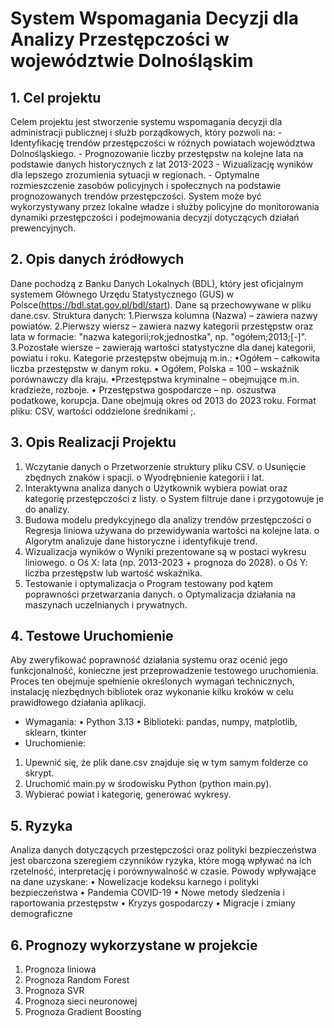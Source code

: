 # System Wspomagania Decyzji dla Analizy Przestępczości w województwie Dolnośląskim
## 1. Cel projektu
Celem projektu jest stworzenie systemu wspomagania decyzji dla administracji publicznej i służb porządkowych, który pozwoli na: - Identyfikację trendów przestępczości w różnych powiatach województwa Dolnośląskiego. - Prognozowanie liczby przestępstw na kolejne lata na podstawie danych historycznych z lat 2013-2023 - Wizualizację wyników dla lepszego zrozumienia sytuacji w regionach. - Optymalne rozmieszczenie zasobów policyjnych i społecznych na podstawie prognozowanych trendów przestępczości.
System może być wykorzystywany przez lokalne władze i służby policyjne do monitorowania dynamiki przestępczości i podejmowania decyzji dotyczących działań prewencyjnych.
## 2. Opis danych źródłowych
Dane pochodzą z Banku Danych Lokalnych (BDL), który jest oficjalnym systemem Głównego Urzędu Statystycznego (GUS) w Polsce(https://bdl.stat.gov.pl/bdl/start). Dane są przechowywane w pliku dane.csv.
Struktura danych:
1.Pierwsza kolumna (Nazwa) – zawiera nazwy powiatów.
2.Pierwszy wiersz – zawiera nazwy kategorii przestępstw oraz lata w formacie: "nazwa kategorii;rok;jednostka", np. "ogółem;2013;[-]".
3.Pozostałe wiersze – zawierają wartości statystyczne dla danej kategorii, powiatu i roku.
Kategorie przestępstw obejmują m.in.:
•Ogółem – całkowita liczba przestępstw w danym roku.
• Ogółem, Polska = 100 – wskaźnik porównawczy dla kraju.
•Przestępstwa kryminalne – obejmujące m.in. kradzieże, rozboje.
• Przestępstwa gospodarcze – np. oszustwa podatkowe, korupcja.
Dane obejmują okres od 2013 do 2023 roku.
Format pliku: CSV, wartości oddzielone średnikami ;.
## 3. Opis Realizacji Projektu
1. Wczytanie danych
o Przetworzenie struktury pliku CSV.
o Usunięcie zbędnych znaków i spacji.
o Wyodrębnienie kategorii i lat.
2. Interaktywna analiza danych
o Użytkownik wybiera powiat oraz kategorię przestępczości z listy.
o System filtruje dane i przygotowuje je do analizy.
3. Budowa modelu predykcyjnego dla analizy trendów przestępczości
o Regresja liniowa używana do przewidywania wartości na kolejne lata.
o Algorytm analizuje dane historyczne i identyfikuje trend.
4. Wizualizacja wyników
o Wyniki prezentowane są w postaci wykresu liniowego.
o Oś X: lata (np. 2013-2023 + prognoza do 2028).
o Oś Y: liczba przestępstw lub wartość wskaźnika.
5. Testowanie i optymalizacja
o Program testowany pod kątem poprawności przetwarzania danych.
o Optymalizacja działania na maszynach uczelnianych i prywatnych.

## 4. Testowe Uruchomienie
Aby zweryfikować poprawność działania systemu oraz ocenić jego funkcjonalność,
konieczne jest przeprowadzenie testowego uruchomienia. Proces ten obejmuje
spełnienie określonych wymagań technicznych, instalację niezbędnych bibliotek oraz
wykonanie kilku kroków w celu prawidłowego działania aplikacji.
- Wymagania:
• Python 3.13
• Biblioteki: pandas, numpy, matplotlib, sklearn, tkinter
- Uruchomienie:
1. Upewnić się, że plik dane.csv znajduje się w tym samym folderze co skrypt.
2. Uruchomić main.py w środowisku Python (python main.py).
3. Wybierać powiat i kategorię, generować wykresy.

## 5. Ryzyka
Analiza danych dotyczących przestępczości oraz polityki bezpieczeństwa jest
obarczona szeregiem czynników ryzyka, które mogą wpływać na ich rzetelność,
interpretację i porównywalność w czasie. Powody wpływające na dane uzyskane:
• Nowelizacje kodeksu karnego i polityki bezpieczeństwa
• Pandemia COVID-19
• Nowe metody śledzenia i raportowania przestępstw
• Kryzys gospodarczy
• Migracje i zmiany demograficzne

## 6. Prognozy wykorzystane w projekcie
1. Prognoza liniowa
2. Prognoza Random Forest
3. Prognoza SVR
4. Prognoza sieci neuronowej
5. Prognoza Gradient Boosting
